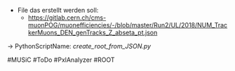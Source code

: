 - File das erstellt werden soll:
	- https://gitlab.cern.ch/cms-muonPOG/muonefficiencies/-/blob/master/Run2/UL/2018/NUM_TrackerMuons_DEN_genTracks_Z_abseta_pt.json

-> PythonScriptName: _create_root_from_JSON.py_

#MUSiC #ToDo #PxlAnalyzer #ROOT

